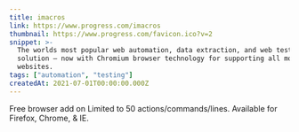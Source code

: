 ```yaml
---
title: imacros
link: https://www.progress.com/imacros
thumbnail: https://www.progress.com/favicon.ico?v=2
snippet: >-
  The worlds most popular web automation, data extraction, and web testing
  solution – now with Chromium browser technology for supporting all modern
  websites.
tags: ["automation", "testing"]
createdAt: 2021-07-01T00:00:00.000Z
---
```

Free browser add on
Limited to 50 actions/commands/lines. 
Available for Firefox, Chrome, & IE.